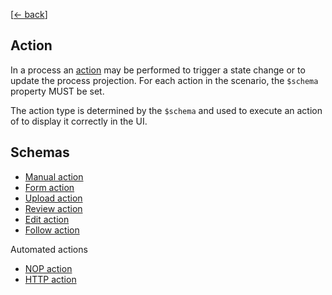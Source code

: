 [[← back](../)]

## Action

In a process an [action](../04-scenario/#action-schema) may be performed to trigger a state change or to update the
process projection. For each action in the scenario, the `$schema` property MUST be set.

The action type is determined by the `$schema` and used to execute an action of to display it correctly in the UI.

## Schemas

* [Manual action](#manual-schema)
* [Form action](#form-schema)
* [Upload action](#upload-schema)
* [Review action](#review-schema)
* [Edit action](#edit-schema)
* [Follow action](#follow-schema)

Automated actions

* [NOP action](#nop-schema)
* [HTTP action](#http-schema)

